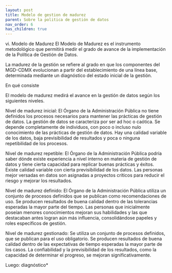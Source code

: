 ```yaml
---
layout: post
title: Modelo de gestion de madurez
parent: Sobre la politica de gestión de datos
nav_order: 6
has_children: true
---
```


vi. Modelo de Madurez
El Modelo de Madurez es el instrumento metodológico que permitirá medir el grado de avance de la implementación de la Política de Gestión de Datos. 

La madurez de la gestión se refiere al grado en que los componentes del MGD-CDMX evolucionan a partir del establecimiento de una línea base, determinada mediante un diagnóstico del estado inicial de la gestión. 



En qué consiste 

El modelo de madurez medirá el avance en la gestión de datos según los siguientes niveles. 

Nivel de madurez inicial: 
El Órgano de la Administración Pública no tiene definidos los procesos necesarios para mantener las prácticas de gestión de datos. 
La gestión de datos se caracteriza por ser ad hoc o caótica. 
Se depende completamente de individuos, con poco o incluso nulo conocimiento de las prácticas de gestión de datos. 
Hay una calidad variable de los datos, baja previsibilidad de resultados y poca o ninguna repetibilidad de los procesos.

Nivel de madurez repetible: 
El Órgano de la Administración Pública podría saber dónde existe experiencia a nivel interno en materia de gestión de datos y tiene cierta capacidad para replicar buenas prácticas y éxitos. 
Existe calidad variable con cierta previsibilidad de los datos. 
Las personas mejor versadas en datos son asignadas a proyectos críticos para reducir el riesgo y mejorar los resultados.

Nivel de madurez definido: 
El Órgano de la Administración Pública utiliza un conjunto de procesos definidos que se publican como recomendaciones de uso. 
Se producen resultados de buena calidad dentro de las tolerancias esperadas la mayor parte del tiempo. 
Las personas que inicialmente poseían menores conocimientos mejoran sus habilidades y las que destacaban antes logran aún más influencia, consolidándose papeles y roles específicos de gestión. 

Nivel de madurez gestionado: 
Se utiliza un conjunto de procesos definidos, que se publican para el uso obligatorio. 
Se producen resultados de buena calidad dentro de las expectativas de tiempo esperadas la mayor parte de los casos. 
La confiabilidad y la previsibilidad de los resultados, como la capacidad de determinar el progreso, se mejoran significativamente.


Luego: diagnóstico*
